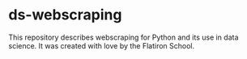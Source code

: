 # ds-webscraping

This repository describes webscraping for Python and its use in data science. It was created with love by the Flatiron School.
